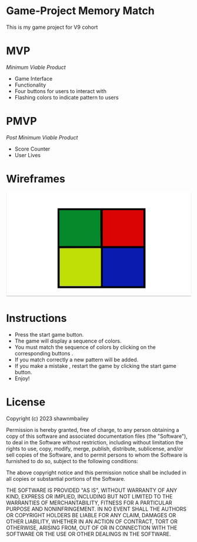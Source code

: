 # Game-Project Memory Match

This is my game project for V9 cohort 

# MVP
*Minimum Viable Product*
- Game Interface
- Functionality
- Four buttons for users to interact with
- Flashing colors to indicate pattern to users   

# PMVP
 *Post Minimum Viable Product*
- Score Counter
- User Lives


# Wireframes
![my wire frame](GameWireframe.png)

# Instructions
- Press the start game button.
- The game will display a sequence of colors.
- You must match the sequence of colors by clicking on the corresponding buttons .
- If you match correctly a new pattern will be added.
- If you make a mistake , restart the game by clicking the start game button.
- Enjoy!

# License

Copyright (c) 2023 shawnmbailey

Permission is hereby granted, free of charge, to any person obtaining a copy
of this software and associated documentation files (the "Software"), to deal
in the Software without restriction, including without limitation the rights
to use, copy, modify, merge, publish, distribute, sublicense, and/or sell
copies of the Software, and to permit persons to whom the Software is
furnished to do so, subject to the following conditions:

The above copyright notice and this permission notice shall be included in all
copies or substantial portions of the Software.

THE SOFTWARE IS PROVIDED "AS IS", WITHOUT WARRANTY OF ANY KIND, EXPRESS OR
IMPLIED, INCLUDING BUT NOT LIMITED TO THE WARRANTIES OF MERCHANTABILITY,
FITNESS FOR A PARTICULAR PURPOSE AND NONINFRINGEMENT. IN NO EVENT SHALL THE
AUTHORS OR COPYRIGHT HOLDERS BE LIABLE FOR ANY CLAIM, DAMAGES OR OTHER
LIABILITY, WHETHER IN AN ACTION OF CONTRACT, TORT OR OTHERWISE, ARISING FROM,
OUT OF OR IN CONNECTION WITH THE SOFTWARE OR THE USE OR OTHER DEALINGS IN THE
SOFTWARE.
